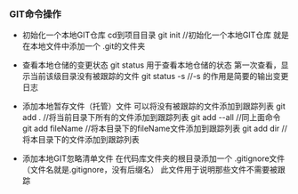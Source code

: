 ### GIT命令操作
- 初始化一个本地GIT仓库
  cd到项目目录
  git init //初始化一个本地GIT仓库
  就是在本地文件中添加一个 .git的文件夹


- 查看本地仓储的变更状态
  git status
  用于查看本地仓储的状态
  第一次查看，显示当前该级目录没有被跟踪的文件
  git status -s //-s 的作用是简要的输出变更日志

- 添加本地暂存文件（托管）文件
  可以将没有被跟踪的文件添加到跟踪列表
  git add .  //将当前目录下所有的文件添加到跟踪列表
  git add --all  //同上面命令
  git add fileName //将本目录下的fileName文件添加到跟踪列表
  git add dir //将本目录下的文件添加到跟踪列表


- 添加本地GIT忽略清单文件
  在代码库文件夹的根目录添加一个 .gitignore文件（文件名就是.gitignore，没有后缀名）
  此文件用于说明那些文件不需要被跟踪
